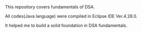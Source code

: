 This repository covers fundamentals of DSA. 

All codes(Java language) were compiled in Eclipse IDE Ver.4.28.0.

It helped me to build a solid foundation in DSA fundamentals.
